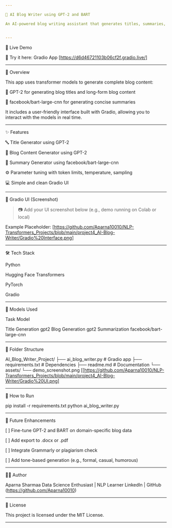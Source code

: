 ```yaml
---

📝 AI Blog Writer using GPT-2 and BART

An AI-powered blog writing assistant that generates titles, summaries, and full blog content from any topic or paragraph input. Built using Hugging Face’s transformers and Gradio for an interactive interface.


---
```


🚀 Live Demo

🔗 Try it here: Gradio App
[https://d6d46721103b06cf2f.gradio.live/]


---

📌 Overview

This app uses transformer models to generate complete blog content:

🧠 GPT-2 for generating blog titles and long-form blog content

📰 facebook/bart-large-cnn for generating concise summaries


It includes a user-friendly interface built with Gradio, allowing you to interact with the models in real time.


---

✨ Features

🔤 Title Generator using GPT-2

📝 Blog Content Generator using GPT-2

📰 Summary Generator using facebook/bart-large-cnn

⚙ Parameter tuning with token limits, temperature, sampling

💻 Simple and clean Gradio UI



---

📸 Gradio UI (Screenshot)

> 📷 Add your UI screenshot below (e.g., demo running on Colab or local)



Example Placeholder:
[https://github.com/Aparna10010/NLP-Transformers_Projects/blob/main/project4_AI-Blog-Writer/Gradio%20Interface.png]



---

🛠 Tech Stack

Python

Hugging Face Transformers

PyTorch

Gradio



---

🧪 Models Used

Task	Model

Title Generation	gpt2
Blog Generation	gpt2
Summarization	facebook/bart-large-cnn



---

📁 Folder Structure

AI_Blog_Writer_Project/
├── ai_blog_writer.py               # Gradio app
├── requirements.txt              # Dependencies
├── readme.md                     # Documentation
└── assets/
    └── demo_screenshot.png  [[https://github.com/Aparna10010/NLP-Transformers_Projects/blob/main/project4_AI-Blog-Writer/Gradio%20UI.png]     


---

🧠 How to Run

pip install -r requirements.txt
python ai_blog_writer.py


---

🔄 Future Enhancements

[ ] Fine-tune GPT-2 and BART on domain-specific blog data

[ ] Add export to .docx or .pdf

[ ] Integrate Grammarly or plagiarism check

[ ] Add tone-based generation (e.g., formal, casual, humorous)



---

👩‍💻 Author

Aparna Sharmaa
Data Science Enthusiast | NLP Learner
LinkedIn | GitHub (https://github.com/Aparna10010)


---

📄 License

This project is licensed under the MIT License.


---
